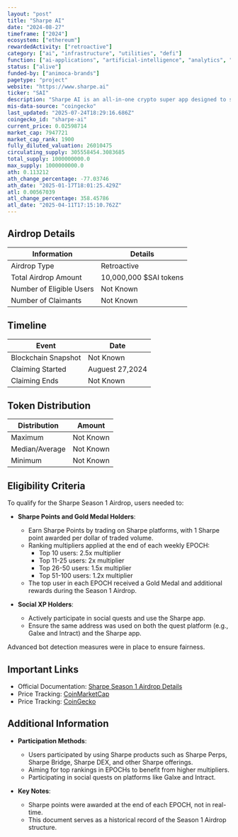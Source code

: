 ```yaml
---
layout: "post"
title: "Sharpe AI"
date: "2024-08-27"
timeframe: ["2024"]
ecosystem: ["ethereum"]
rewardedActivity: ["retroactive"]
category: ["ai", "infrastructure", "utilities", "defi"]
function: ["ai-applications", "artificial-intelligence", "analytics", "decentralized-finance"]
status: ["alive"]
funded-by: ["animoca-brands"]
pagetype: "project"
website: "https://www.sharpe.ai"
ticker: "SAI"
description: "Sharpe AI is an all-in-one crypto super app designed to simplify DeFi for experienced traders, offering a range of trading, investment, and data products—from perpetual DEX trading and NFT marketplaces to staking, portfolio management, and a crypto launchpad. "
mis-data-source: "coingecko"
last_updated: "2025-07-24T18:29:16.686Z"
coingecko_id: "sharpe-ai"
current_price: 0.02598714
market_cap: 7947721
market_cap_rank: 1900
fully_diluted_valuation: 26010475
circulating_supply: 305558454.3083685
total_supply: 1000000000.0
max_supply: 1000000000.0
ath: 0.113212
ath_change_percentage: -77.03746
ath_date: "2025-01-17T18:01:25.429Z"
atl: 0.00567039
atl_change_percentage: 358.45786
atl_date: "2025-04-11T17:15:10.762Z"
---
```


## Airdrop Details

| Information              | Details                |
| ------------------------ | ---------------------- |
| Airdrop Type             | Retroactive            |
| Total Airdrop Amount     | 10,000,000 $SAI tokens |
| Number of Eligible Users | Not Known              |
| Number of Claimants      | Not Known              |

## Timeline

| Event               | Date            |
| ------------------- | --------------- |
| Blockchain Snapshot | Not Known       |
| Claiming Started    | Auguest 27,2024 |
| Claiming Ends       | Not Known       |

## Token Distribution

| Distribution   | Amount    |
| -------------- | --------- |
| Maximum        | Not Known |
| Median/Average | Not Known |
| Minimum        | Not Known |

## Eligibility Criteria

To qualify for the Sharpe Season 1 Airdrop, users needed to:

- **Sharpe Points and Gold Medal Holders**:

  - Earn Sharpe Points by trading on Sharpe platforms, with 1 Sharpe point awarded per dollar of traded volume.
  - Ranking multipliers applied at the end of each weekly EPOCH:
    - Top 10 users: 2.5x multiplier
    - Top 11-25 users: 2x multiplier
    - Top 26-50 users: 1.5x multiplier
    - Top 51-100 users: 1.2x multiplier
  - The top user in each EPOCH received a Gold Medal and additional rewards during the Season 1 Airdrop.

- **Social XP Holders**:
  - Actively participate in social quests and use the Sharpe app.
  - Ensure the same address was used on both the quest platform (e.g., Galxe and Intract) and the Sharpe app.

Advanced bot detection measures were in place to ensure fairness.

## Important Links

- Official Documentation: [Sharpe Season 1 Airdrop Details](https://docs.sharpe.ai/introduction/usdsai-tokenomics/sharpe-season-1-ended)
- Price Tracking: [CoinMarketCap](https://coinmarketcap.com/currencies/sharpe-ai)
- Price Tracking: [CoinGecko](https://www.coingecko.com/en/coins/sharpe-ai)

## Additional Information

- **Participation Methods**:

  - Users participated by using Sharpe products such as Sharpe Perps, Sharpe Bridge, Sharpe DEX, and other Sharpe offerings.
  - Aiming for top rankings in EPOCHs to benefit from higher multipliers.
  - Participating in social quests on platforms like Galxe and Intract.

- **Key Notes**:
  - Sharpe points were awarded at the end of each EPOCH, not in real-time.
  - This document serves as a historical record of the Season 1 Airdrop structure.
